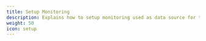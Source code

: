 ```yaml
---
title: Setup Monitoring
description: Explains how to setup monitoring used as data source for the evalution of the quality gates. 
weight: 50
icon: setup
---
```

